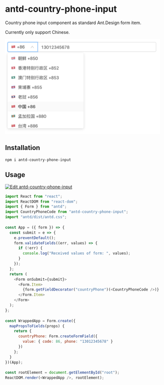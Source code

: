 # antd-country-phone-input

Country phone input component as standard Ant.Design form item.

Currently only support Chinese.

![Preview](asset/screenshot.png)

## Installation

```
npm i antd-country-phone-input
```

## Usage

[![Edit antd-country-phone-input](https://codesandbox.io/static/img/play-codesandbox.svg)](https://codesandbox.io/s/antd-country-phone-input-mtksn?fontsize=14)

```js
import React from "react";
import ReactDOM from "react-dom";
import { Form } from "antd";
import CountryPhoneCode from "antd-country-phone-input";
import "antd/dist/antd.css";

const App = ({ form }) => {
  const submit = e => {
    e.preventDefault();
    form.validateFields((err, values) => {
      if (!err) {
        console.log("Received values of form: ", values);
      }
    });
  };
  return (
    <Form onSubmit={submit}>
      <Form.Item>
        {form.getFieldDecorator("countryPhone")(<CountryPhoneCode />)}
      </Form.Item>
    </Form>
  );
};

const WrappedApp = Form.create({
  mapPropsToFields(props) {
    return {
      countryPhone: Form.createFormField({
        value: { code: 86, phone: "13012345678" }
      })
    };
  }
})(App);

const rootElement = document.getElementById("root");
ReactDOM.render(<WrappedApp />, rootElement);
```
